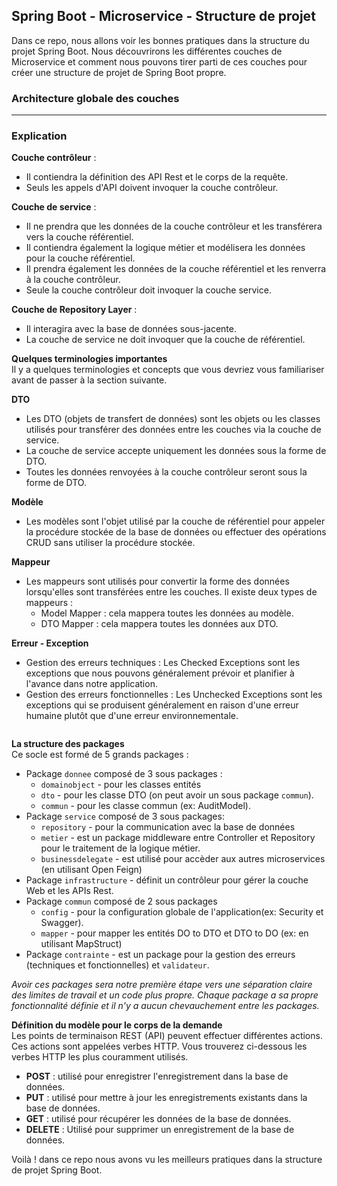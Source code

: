 ## Spring Boot - Microservice - Structure de projet
Dans ce repo, nous allons voir les bonnes pratiques dans la structure du projet Spring Boot. Nous découvrirons les différentes couches de Microservice et comment nous pouvons tirer parti de ces couches 
pour créer une structure de projet de Spring Boot propre.

### Architecture globale des couches
---


### Explication
**Couche contrôleur** :
* Il contiendra la définition des API Rest et le corps de la requête.
* Seuls les appels d'API doivent invoquer la couche contrôleur.

**Couche de service** :
* Il ne prendra que les données de la couche contrôleur et les transférera vers la couche référentiel.
* Il contiendra également la logique métier et modélisera les données pour la couche référentiel.
* Il prendra également les données de la couche référentiel et les renverra à la couche contrôleur.
* Seule la couche contrôleur doit invoquer la couche service.

**Couche de Repository Layer** :
* Il interagira avec la base de données sous-jacente.
* La couche de service ne doit invoquer que la couche de référentiel.

**Quelques terminologies importantes**<br/>
Il y a quelques terminologies et concepts que vous devriez vous familiariser avant de passer à la section suivante.<br/>

**DTO**
* Les DTO (objets de transfert de données) sont les objets ou les classes utilisés pour transférer des données entre les couches via la couche de service.
* La couche de service accepte uniquement les données sous la forme de DTO.
* Toutes les données renvoyées à la couche contrôleur seront sous la forme de DTO.

**Modèle**
* Les modèles sont l'objet utilisé par la couche de référentiel pour appeler la procédure stockée de la base de données ou effectuer des opérations CRUD sans utiliser la procédure stockée.

**Mappeur**
* Les mappeurs sont utilisés pour convertir la forme des données lorsqu'elles sont transférées entre les couches. Il existe deux types de mappeurs :
	* Model Mapper : cela mappera toutes les données au modèle.
	* DTO Mapper : cela mappera toutes les données aux DTO.

**Erreur - Exception**
* Gestion des erreurs techniques : Les Checked Exceptions sont les exceptions que nous pouvons généralement prévoir et planifier à l'avance dans notre application.
* Gestion des erreurs fonctionnelles : Les Unchecked Exceptions sont les exceptions qui se produisent généralement en raison d'une erreur humaine plutôt que d'une erreur environnementale.

<IMG PACKAGES>

**La structure des packages**<br/>
Ce socle est formé de 5 grands packages :<br/>
- Package `donnee` composé de 3 sous packages : <br/>
	- `domainobject` - pour les classes entités<br/>
	- `dto` - pour les classe DTO (on peut avoir un sous package `commun`).<br/>
	- `commun` - pour les classe commun (ex: AuditModel).<br/>
- Package `service` composé de 3 sous packages: <br/>
	- `repository` - pour la communication avec la base de données<br/>
	- `metier` - est un package middleware entre Controller et Repository pour le traitement de la logique métier.<br/>
	- `businessdelegate` - est utilisé pour accèder aux autres microservices (en utilisant Open Feign)<br/>
- Package `infrastructure` - définit un contrôleur pour gérer la couche Web et les APIs Rest.<br/>
- Package `commun` composé de 2 sous packages <br/>
	- `config` - pour la configuration globale de l'application(ex: Security et Swagger).<br/>
	- `mapper` - pour mapper les entités DO to DTO et DTO to DO (ex: en utilisant MapStruct)<br/>
- Package `contrainte` - est un package pour la gestion des erreurs (techniques et fonctionnelles) et `validateur`.

*Avoir ces packages sera notre première étape vers une séparation claire des limites de travail et un code plus propre. Chaque package a sa propre fonctionnalité définie et il n'y a aucun chevauchement entre les packages.*

**Définition du modèle pour le corps de la demande**<br/>
Les points de terminaison REST (API) peuvent effectuer différentes actions. Ces actions sont appelées verbes HTTP. Vous trouverez ci-dessous les verbes HTTP les plus couramment utilisés.
* **POST** : utilisé pour enregistrer l'enregistrement dans la base de données.
* **PUT** : utilisé pour mettre à jour les enregistrements existants dans la base de données.
* **GET** : utilisé pour récupérer les données de la base de données.
* **DELETE** : Utilisé pour supprimer un enregistrement de la base de données.

Voilà ! dans ce repo nous avons vu les meilleurs pratiques dans la structure de projet Spring Boot.
